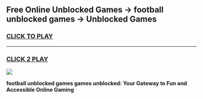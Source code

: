
## Free Online Unblocked Games → football unblocked games → Unblocked Games
<h3>
<a href="https://premium.freeplayer.one?title=football_unblocked_games&ref=21F">CLICK TO PLAY</a></h3>
<hr>

<h3>
<a href="https://premium.freeplayer.one?title=football_unblocked_games&ref=21F">CLICK 2 PLAY</a>
  
</h3>

<a href="https://premium.freeplayer.one?title=football_unblocked_games&ref=21F/"><img src="https://clearcache.store/games.png"></a>


**football unblocked games games unblocked: Your Gateway to Fun and Accessible Online Gaming**

